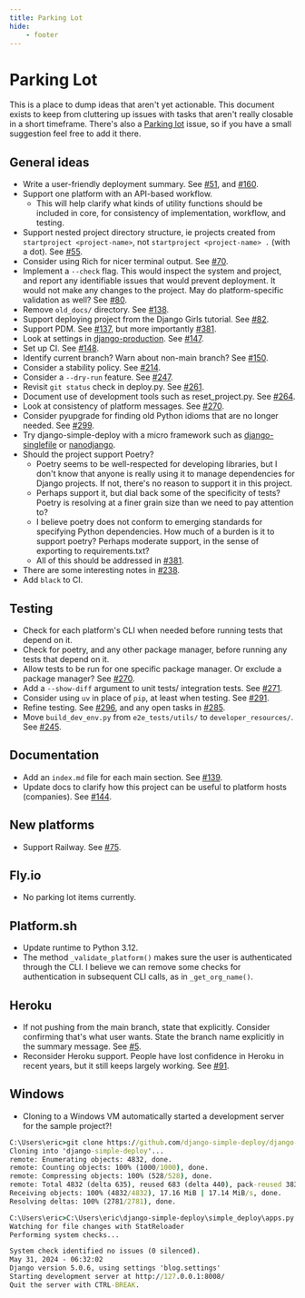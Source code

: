 ```yaml
---
title: Parking Lot
hide:
    - footer
---
```


# Parking Lot

This is a place to dump ideas that aren't yet actionable. This document exists to keep from cluttering up issues with tasks that aren't really closable in a short timeframe. There's also a [Parking lot](https://github.com/django-simple-deploy/django-simple-deploy/issues/337) issue, so if you have a small suggestion feel free to add it there.

General ideas
---

- Write a user-friendly deployment summary. See [#51](https://github.com/django-simple-deploy/django-simple-deploy/issues/51), and [#160](https://github.com/django-simple-deploy/django-simple-deploy/issues/160).
- Support one platform with an API-based workflow.
    - This will help clarify what kinds of utility functions should be included in core, for consistency of implementation, workflow, and testing.
- Support nested project directory structure, ie projects created from `startproject <project-name>`, not `startproject <project-name> .` (with a dot). See [#55](https://github.com/django-simple-deploy/django-simple-deploy/issues/55).
- Consider using Rich for nicer terminal output. See [#70](https://github.com/django-simple-deploy/django-simple-deploy/issues/70).
- Implement a `--check` flag. This would inspect the system and project, and report any identifiable issues that would prevent deployment. It would not make any changes to the project. May do platform-specific validation as well? See [#80](https://github.com/django-simple-deploy/django-simple-deploy/issues/80).
- Remove `old_docs/` directory. See [#138](https://github.com/django-simple-deploy/django-simple-deploy/issues/138).
- Support deploying project from the Django Girls tutorial. See [#82](https://github.com/django-simple-deploy/django-simple-deploy/issues/82).
- Support PDM. See [#137](https://github.com/django-simple-deploy/django-simple-deploy/issues/137), but more importantly [#381](https://github.com/django-simple-deploy/django-simple-deploy/issues/381).
- Look at settings in [django-production](https://github.com/lincolnloop/django-production). See [#147](https://github.com/django-simple-deploy/django-simple-deploy/issues/147).
- Set up CI. See [#148](https://github.com/django-simple-deploy/django-simple-deploy/issues/148).
- Identify current branch? Warn about non-main branch? See [#150](https://github.com/django-simple-deploy/django-simple-deploy/issues/150).
- Consider a stability policy. See [#214](https://github.com/django-simple-deploy/django-simple-deploy/issues/214).
- Consider a `--dry-run` feature. See [#247](https://github.com/django-simple-deploy/django-simple-deploy/issues/247).
- Revisit `git status` check in deploy.py. See [#261](https://github.com/django-simple-deploy/django-simple-deploy/issues/261).
- Document use of development tools such as reset_project.py. See [#264](https://github.com/django-simple-deploy/django-simple-deploy/issues/264).
- Look at consistency of platform messages. See [#270](https://github.com/django-simple-deploy/django-simple-deploy/issues/264).
- Consider pyupgrade for finding old Python idioms that are no longer needed. See [#299](https://github.com/django-simple-deploy/django-simple-deploy/issues/299).
- Try django-simple-deploy with a micro framework such as [django-singlefile](https://github.com/andrewgodwin/django-singlefile) or [nanodjango](https://github.com/radiac/nanodjango).
- Should the project support Poetry?
    - Poetry seems to be well-respected for developing libraries, but I don't know that anyone is really using it to manage dependencies for Django projects. If not, there's no reason to support it in this project.
    - Perhaps support it, but dial back some of the specificity of tests? Poetry is resolving at a finer grain size than we need to pay attention to?
    - I believe poetry does not conform to emerging standards for specifying Python dependencies. How much of a burden is it to support poetry? Perhaps moderate support, in the sense of exporting to requirements.txt?
    - All of this should be addressed in [#381](https://github.com/django-simple-deploy/django-simple-deploy/issues/381).
- There are some interesting notes in [#238](https://github.com/django-simple-deploy/django-simple-deploy/issues/238).
- Add `black` to CI.

Testing
---

- Check for each platform's CLI when needed before running tests that depend on it.
- Check for poetry, and any other package manager, before running any tests that depend on it.
- Allow tests to be run for one specific package manager. Or exclude a package manager? See [#270](https://github.com/django-simple-deploy/django-simple-deploy/issues/270).
- Add a `--show-diff` argument to unit tests/ integration tests. See [#271](https://github.com/django-simple-deploy/django-simple-deploy/issues/271).
- Consider using `uv` in place of `pip`, at least when testing. See [#291](https://github.com/django-simple-deploy/django-simple-deploy/issues/291).
- Refine testing. See [#296](https://github.com/django-simple-deploy/django-simple-deploy/issues/296), and any open tasks in [#285](https://github.com/django-simple-deploy/django-simple-deploy/issues/285).
- Move `build_dev_env.py` from `e2e_tests/utils/` to `developer_resources/`. See [#245](https://github.com/django-simple-deploy/django-simple-deploy/issues/245).

Documentation
---

- Add an `index.md` file for each main section. See [#139](https://github.com/django-simple-deploy/django-simple-deploy/issues/139).
- Update docs to clarify how this project can be useful to platform hosts (companies). See [#144](https://github.com/django-simple-deploy/django-simple-deploy/issues/144).

New platforms
---

- Support Railway. See [#75](https://github.com/django-simple-deploy/django-simple-deploy/issues/75).


Fly.io
---

- No parking lot items currently.

Platform.sh
---

- Update runtime to Python 3.12.
- The method `_validate_platform()` makes sure the user is authenticated through the CLI. I believe we can remove some checks for authentication in subsequent CLI calls, as in `_get_org_name()`.


Heroku
---

- If not pushing from the main branch, state that explicitly. Consider confirming that's what user wants. State the branch name explicitly in the summary message. See [#5](https://github.com/django-simple-deploy/django-simple-deploy/issues/5).
- Reconsider Heroku support. People have lost confidence in Heroku in recent years, but it still keeps largely working. See [#91](https://github.com/django-simple-deploy/django-simple-deploy/issues/91).


Windows
---

- Cloning to a Windows VM automatically started a development server for the sample project?!

```cmd
C:\Users\eric>git clone https://github.com/django-simple-deploy/django-simple-deploy.git
Cloning into 'django-simple-deploy'...
remote: Enumerating objects: 4832, done.
remote: Counting objects: 100% (1000/1000), done.
remote: Compressing objects: 100% (528/528), done.
remote: Total 4832 (delta 635), reused 683 (delta 440), pack-reused 3832
Receiving objects: 100% (4832/4832), 17.16 MiB | 17.14 MiB/s, done.
Resolving deltas: 100% (2781/2781), done.

C:\Users\eric>C:\Users\eric\django-simple-deploy\simple_deploy\apps.py changed, reloading.
Watching for file changes with StatReloader
Performing system checks...

System check identified no issues (0 silenced).
May 31, 2024 - 06:32:02
Django version 5.0.6, using settings 'blog.settings'
Starting development server at http://127.0.0.1:8008/
Quit the server with CTRL-BREAK.
```
